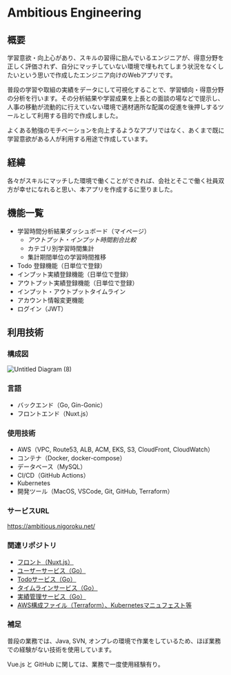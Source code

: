 # Ambitious Engineering

## 概要

学習意欲・向上心があり、スキルの習得に励んでいるエンジニアが、得意分野を正しく評価されず、自分にマッチしていない環境で埋もれてしまう状況をなくしたいという思いで作成したエンジニア向けのWebアプリです。

普段の学習や取組の実績をデータにして可視化することで、学習傾向・得意分野の分析を行います。その分析結果や学習成果を上長との面談の場などで提示し、人事の移動が流動的に行えていない環境で適材適所な配属の促進を後押しするツールとして利用する目的で作成しました。

よくある勉強のモチベーションを向上するようなアプリではなく、あくまで既に学習意欲がある人が利用する用途で作成しています。

## 経緯

各々がスキルにマッチした環境で働くことができれば、会社とそこで働く社員双方が幸せになれると思い、本アプリを作成するに至りました。

## 機能一覧

- 学習時間分析結果ダッシュボード（マイページ）
  - *アウトプット・インプット時間割合比較*
  - カテゴリ別学習時間集計
  - 集計期間単位の学習時間推移
- Todo 登録機能（日単位で登録）
- インプット実績登録機能（日単位で登録）
- アウトプット実績登録機能（日単位で登録）
- インプット・アウトプットタイムライン
- アカウント情報変更機能
- ログイン（JWT）

## 利用技術

### 構成図
![Untitled Diagram (8)](https://user-images.githubusercontent.com/72080660/102783682-a978d080-43de-11eb-9742-b8def9fea9c9.png)
### 言語

- バックエンド（Go, Gin-Gonic）
- フロントエンド（Nuxt.js）

### 使用技術

- AWS（VPC, Route53, ALB, ACM, EKS, S3, CloudFront, CloudWatch）
- コンテナ（Docker, docker-compose）
- データベース（MySQL）
- CI/CD（GitHub Actions）
- Kubernetes
- 開発ツール（MacOS, VSCode, Git, GitHub, Terraform）

### サービスURL
https://ambitious.nigoroku.net/

### 関連リポジトリ
- [フロント（Nuxt.js）](https://github.com/nigoroku/amb-front)
- [ユーザーサービス（Go）](https://github.com/nigoroku/amb-user)
- [Todoサービス（Go）](https://github.com/nigoroku/amb-todo)
- [タイムラインサービス（Go）](https://github.com/nigoroku/amb-boad-list)
- [実績管理サービス（Go）](https://github.com/nigoroku/amb-achievement)
- [AWS構成ファイル（Terraform）、Kubernetesマニュフェスト等](https://github.com/nigoroku/amb-terraform-aws)

### 補足

普段の業務では、Java, SVN, オンプレの環境で作業をしているため、ほぼ業務での経験がない技術を使用しています。

Vue.js と GitHub に関しては、業務で一度使用経験有り。

